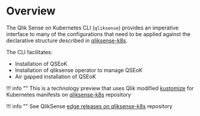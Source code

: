 # Overview

The Qlik Sense on Kubernetes CLI (`qliksense`) provides an imperative interface to many of the configurations that need to be applied against the declarative structure described in [qliksense-k8s](https://github.com/qlik-oss/qliksense-k8s).

The CLI facilitates:

- Installation of QSEoK
- Installation of qliksense operator to manage QSEoK
- Air gapped installation of QSEoK

!!! info ""
    This is a technology preview that uses Qlik modified [kustomize](https://github.com/qlik-oss/kustomize) for Kubernetes manifests on [qliksense-k8s](https://github.com/qlik-oss/qliksense-k8s) repository

!!! info ""
    See QlikSense [edge releases on qliksense-k8s](https://github.com/qlik-oss/qliksense-k8s/releases) repository
